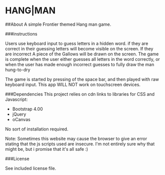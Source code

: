 # HANG|MAN

##About
A simple Frontier themed Hang man game. 

###instructions

Users use keyboard input to guess  letters in a hidden word. if they are correct in their guessing letters will become visible on the screen. If they are incorrect A piece of the Gallows will be drawn on the screen. The game is complete when the user either guesses all letters in the word correctly, or when the user has made enough incorrect guesses to fully draw the man hung-to-dry

The game is started by pressing of the space bar, and then played with raw keyboard input. This app WILL NOT work on touchscreen devices.

###Dependencies
This project relies on cdn links to libraries for CSS and Javascript:

- Bootstrap 4.00
- jQuery
- oCanvas

No sort of installation required.

Note: Sometimes this website may cause the browser to give an error stating that the js scripts used are insecure. I'm not entirely sure why that might be, but i promise that it's all safe :)

###License

See included license file.

